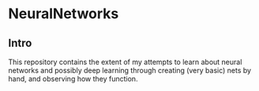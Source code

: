 NeuralNetworks
==============
Intro
-----

This repository contains the extent of my attempts to learn about neural networks and possibly deep learning through creating (very basic) nets by hand, and observing how they function.
